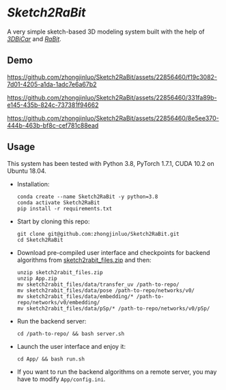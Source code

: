 # *Sketch2RaBit*

A very simple sketch-based 3D modeling system built with the help of *[3DBiCar](https://gaplab.cuhk.edu.cn/projects/RaBit/dataset.html)* and [*RaBit*](https://github.com/zhongjinluo/RaBit).

## Demo

https://github.com/zhongjinluo/Sketch2RaBit/assets/22856460/f19c3082-7d01-4205-a1da-1adc7e6a67b2

https://github.com/zhongjinluo/Sketch2RaBit/assets/22856460/331fa89b-e145-435b-824c-737381f94662

https://github.com/zhongjinluo/Sketch2RaBit/assets/22856460/8e5ee370-444b-463b-bf8c-cef781c88ead

## Usage

This system has been tested with Python 3.8, PyTorch 1.7.1, CUDA 10.2 on Ubuntu 18.04. 

- Installation:

  ```
  conda create --name Sketch2RaBit -y python=3.8
  conda activate Sketch2RaBit
  pip install -r requirements.txt
  ```

- Start by cloning this repo:

  ```
  git clone git@github.com:zhongjinluo/Sketch2RaBit.git
  cd Sketch2RaBit
  ```

- Download pre-compiled user interface and checkpoints for backend algorithms from [sketch2rabit_files.zip](https://cuhko365-my.sharepoint.com/:u:/g/personal/220019015_link_cuhk_edu_cn/EfrbrGVpsUlDuE4zZDfsJlIB-QzgUDb9GZO9MInG0ecWkQ?e=IQH7rJ) and then:

  ```
  unzip sketch2rabit_files.zip
  unzip App.zip
  mv sketch2rabit_files/data/transfer_uv /path-to-repo/
  mv sketch2rabit_files/data/pose /path-to-repo/networks/v0/
  mv sketch2rabit_files/data/embedding/* /path-to-repo/networks/v0/embedding/
  mv sketch2rabit_files/data/pSp/* /path-to-repo/networks/v0/pSp/
  ```

- Run the backend server:

  ```
  cd /path-to-repo/ && bash server.sh
  ```
  
- Launch the user interface and enjoy it:

  ```
  cd App/ && bash run.sh
  ```

- If you want to run the backend algorithms on a remote server, you may have to modify  `App/config.ini`.





